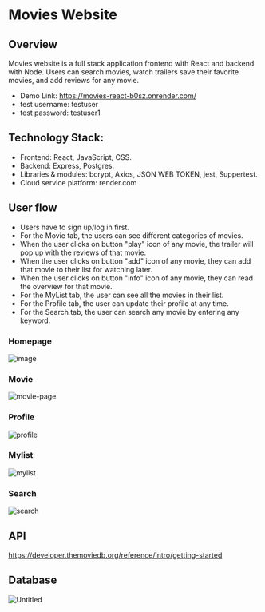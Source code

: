 # Movies Website
## Overview
Movies website is a full stack application frontend with React and backend with Node. Users can search movies, watch trailers save their favorite movies, and add reviews for any movie.
* Demo Link: https://movies-react-b0sz.onrender.com/
* test username: testuser
* test password: testuser1
## Technology Stack:
- Frontend: React, JavaScript, CSS.
- Backend: Express, Postgres.
- Libraries & modules: bcrypt, Axios, JSON WEB TOKEN, jest, Suppertest.
- Cloud service platform: render.com
## User flow
* Users have to sign up/log in first.
* For the Movie tab, the users can see different categories of movies.
* When the user clicks on button "play" icon of any movie, the trailer will pop up with the reviews of that movie.
* When the user clicks on button "add" icon of any movie, they can add that movie to their list for watching later.
* When the user clicks on button "info" icon of any movie, they can read the overview for that movie.
* For the MyList tab, the user can see all the movies in their list.
* For the Profile tab, the user can update their profile at any time.
* For the Search tab, the user can search any movie by entering any keyword.
### Homepage
![image](https://github.com/Thingo2906/Capstone-2/assets/93515126/30ad36fa-8dc6-43cc-a47a-0d338cb8d0b5)
### Movie
![movie-page](https://github.com/Thingo2906/Capstone-2/assets/93515126/15d11e03-adce-4faf-9c17-5979fdcc678d)
### Profile
![profile](https://github.com/Thingo2906/Capstone-2/assets/93515126/441794ac-9a8e-4d65-a3f1-09255944f59c)
### Mylist
![mylist](https://github.com/Thingo2906/Capstone-2/assets/93515126/027d60ae-1959-48a2-8fcd-7f03b90c9d60)
### Search
![search](https://github.com/Thingo2906/Capstone-2/assets/93515126/fdcee7a5-e4a9-4c28-af42-c0549bdf5ecb)
## API
https://developer.themoviedb.org/reference/intro/getting-started
## Database
![Untitled](https://github.com/Thingo2906/Capstone-2/assets/93515126/20b63133-6353-4b80-9500-1139651b2a6e)





